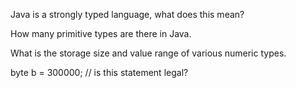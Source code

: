 Java is a strongly typed language, what does this mean?

How many primitive types are there in Java.

What is the storage size and value range of various numeric types.


byte b = 300000; // is this statement legal?

